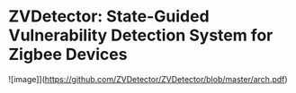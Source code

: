 # ZVDetector: State-Guided Vulnerability Detection System for Zigbee Devices

![image]](https://github.com/ZVDetector/ZVDetector/blob/master/arch.pdf)
